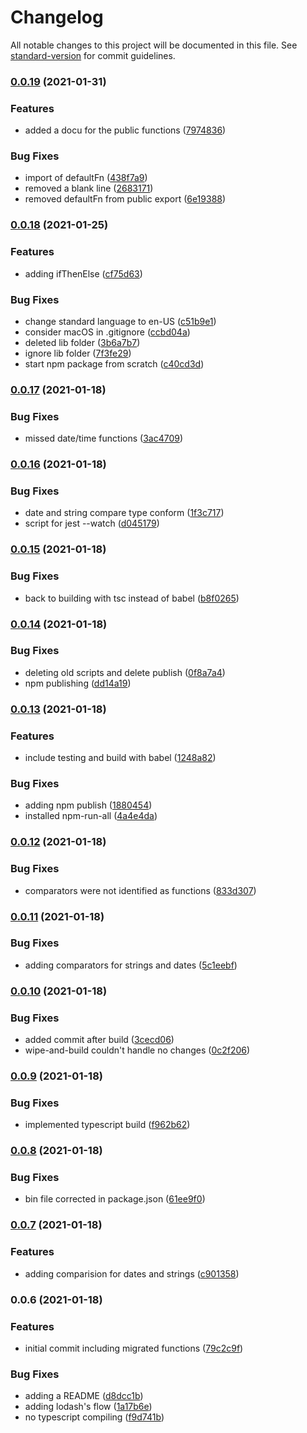 # Changelog

All notable changes to this project will be documented in this file. See [standard-version](https://github.com/conventional-changelog/standard-version) for commit guidelines.

### [0.0.19](https://github.com/cabcookie/cbk-functional-library/compare/v0.0.18...v0.0.19) (2021-01-31)


### Features

* added a docu for the public functions ([7974836](https://github.com/cabcookie/cbk-functional-library/commit/7974836464e709e5908a89f16a8173ffa8b24075))


### Bug Fixes

* import of defaultFn ([438f7a9](https://github.com/cabcookie/cbk-functional-library/commit/438f7a95f4b53fdee2f559c08bd35dbfc5989703))
* removed a blank line ([2683171](https://github.com/cabcookie/cbk-functional-library/commit/26831717b04808753d8ed7101b95c2545b1ddfd7))
* removed defaultFn from public export ([6e19388](https://github.com/cabcookie/cbk-functional-library/commit/6e19388df755b59ab0d28e484e0750970469c08c))

### [0.0.18](https://github.com/cabcookie/cbk-functional-library/compare/v0.0.17...v0.0.18) (2021-01-25)


### Features

* adding ifThenElse ([cf75d63](https://github.com/cabcookie/cbk-functional-library/commit/cf75d63ea35d4addcd7e0f891ea84fc2169b9978))


### Bug Fixes

* change standard language to en-US ([c51b9e1](https://github.com/cabcookie/cbk-functional-library/commit/c51b9e133ff9d235e9bcf514525e8244c0b287f4))
* consider macOS in .gitignore ([ccbd04a](https://github.com/cabcookie/cbk-functional-library/commit/ccbd04a53355d6f3127405d2ba571640fbe2e3c4))
* deleted lib folder ([3b6a7b7](https://github.com/cabcookie/cbk-functional-library/commit/3b6a7b7e4db902be6c063b572a3096681e8ec2a5))
* ignore lib folder ([7f3fe29](https://github.com/cabcookie/cbk-functional-library/commit/7f3fe29d4bd3d110a37a643a2c87fee01e8fd3e0))
* start npm package from scratch ([c40cd3d](https://github.com/cabcookie/cbk-functional-library/commit/c40cd3db2832731b6e7afdc1af406dbd66a8fa5f))

### [0.0.17](https://github.com/cabcookie/cbk-functional-library/compare/v0.0.16...v0.0.17) (2021-01-18)


### Bug Fixes

* missed date/time functions ([3ac4709](https://github.com/cabcookie/cbk-functional-library/commit/3ac47098c26827dd670170cae9a334210d65539f))

### [0.0.16](https://github.com/cabcookie/cbk-functional-library/compare/v0.0.15...v0.0.16) (2021-01-18)


### Bug Fixes

* date and string compare type conform ([1f3c717](https://github.com/cabcookie/cbk-functional-library/commit/1f3c7174fd9b1394b1749dc10749d5489093abeb))
* script for jest --watch ([d045179](https://github.com/cabcookie/cbk-functional-library/commit/d045179b114b9953256f6293dbb29329527970c3))

### [0.0.15](https://github.com/cabcookie/cbk-functional-library/compare/v0.0.14...v0.0.15) (2021-01-18)


### Bug Fixes

* back to building with tsc instead of babel ([b8f0265](https://github.com/cabcookie/cbk-functional-library/commit/b8f0265b5e72428b165bf45ac3e16967240eaf44))

### [0.0.14](https://github.com/cabcookie/cbk-functional-library/compare/v0.0.13...v0.0.14) (2021-01-18)


### Bug Fixes

* deleting old scripts and delete publish ([0f8a7a4](https://github.com/cabcookie/cbk-functional-library/commit/0f8a7a4eb009a9a2ca9187c7842d4935ca9e2b2b))
* npm publishing ([dd14a19](https://github.com/cabcookie/cbk-functional-library/commit/dd14a19960119a1c2bb10a58519d0a1f6cbd2696))

### [0.0.13](https://github.com/cabcookie/cbk-functional-library/compare/v0.0.12...v0.0.13) (2021-01-18)


### Features

* include testing and build with babel ([1248a82](https://github.com/cabcookie/cbk-functional-library/commit/1248a82d85959fb7ca473f0235d4ad64149755ff))


### Bug Fixes

* adding npm publish ([1880454](https://github.com/cabcookie/cbk-functional-library/commit/1880454a1c27ace81df1c12c8c20515c7e16d87b))
* installed npm-run-all ([4a4e4da](https://github.com/cabcookie/cbk-functional-library/commit/4a4e4daec9dbee5ec14fe73aa8e9db8dc4a3a464))

### [0.0.12](https://github.com/cabcookie/cbk-functional-library/compare/v0.0.11...v0.0.12) (2021-01-18)


### Bug Fixes

* comparators were not identified as functions ([833d307](https://github.com/cabcookie/cbk-functional-library/commit/833d3079787d26d6a3df23958b08c2123642197f))

### [0.0.11](https://github.com/cabcookie/cbk-functional-library/compare/v0.0.10...v0.0.11) (2021-01-18)


### Bug Fixes

* adding comparators for strings and dates ([5c1eebf](https://github.com/cabcookie/cbk-functional-library/commit/5c1eebf27a6d8b56ecdc69b96e799a040e6b1f07))

### [0.0.10](https://github.com/cabcookie/cbk-functional-library/compare/v0.0.9...v0.0.10) (2021-01-18)


### Bug Fixes

* added commit after build ([3cecd06](https://github.com/cabcookie/cbk-functional-library/commit/3cecd0633816072b5e0ac1be23eaae6dde2120e1))
* wipe-and-build couldn't handle no changes ([0c2f206](https://github.com/cabcookie/cbk-functional-library/commit/0c2f20621fe7591eec31e0a928ce3b79ec4fd80b))

### [0.0.9](https://github.com/cabcookie/cbk-functional-library/compare/v0.0.8...v0.0.9) (2021-01-18)


### Bug Fixes

* implemented typescript build ([f962b62](https://github.com/cabcookie/cbk-functional-library/commit/f962b62af112a7d43bf810e3406d3aa3c2e66ac7))

### [0.0.8](https://github.com/cabcookie/cbk-functional-library/compare/v0.0.7...v0.0.8) (2021-01-18)


### Bug Fixes

* bin file corrected in package.json ([61ee9f0](https://github.com/cabcookie/cbk-functional-library/commit/61ee9f0db56fca4922780a3abf9805e04a9b1db9))

### [0.0.7](https://github.com/cabcookie/cbk-functional-library/compare/v0.0.6...v0.0.7) (2021-01-18)


### Features

* adding comparision for dates and strings ([c901358](https://github.com/cabcookie/cbk-functional-library/commit/c9013583546b861fea585a60e166ef42b6c85ef3))

### 0.0.6 (2021-01-18)


### Features

* initial commit including migrated functions ([79c2c9f](https://github.com/cabcookie/cbk-functional-library/commit/79c2c9f74933b2aa9592a6022875d628971cad33))


### Bug Fixes

* adding a README ([d8dcc1b](https://github.com/cabcookie/cbk-functional-library/commit/d8dcc1b3adc6de5dfa27df71b5dbacebd40b8b58))
* adding lodash's flow ([1a17b6e](https://github.com/cabcookie/cbk-functional-library/commit/1a17b6e6a516c73d51f6304815ab56b1c331b0b2))
* no typescript compiling ([f9d741b](https://github.com/cabcookie/cbk-functional-library/commit/f9d741b8f035e6b1c8727f4350411c2c8724e6c3))
